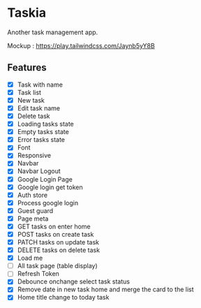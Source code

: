 # Taskia

Another task management app.

Mockup : https://play.tailwindcss.com/Jaynb5yY8B

## Features

- [x] Task with name
- [x] Task list
- [x] New task
- [x] Edit task name
- [x] Delete task
- [x] Loading tasks state
- [x] Empty tasks state
- [x] Error tasks state
- [x] Font
- [x] Responsive
- [x] Navbar
- [x] Navbar Logout
- [x] Google Login Page
- [x] Google login get token
- [x] Auth store
- [x] Process google login
- [x] Guest guard
- [x] Page meta
- [x] GET tasks on enter home
- [x] POST tasks on create task
- [x] PATCH tasks on update task
- [x] DELETE tasks on delete task
- [x] Load me
- [ ] All task page (table display)
- [ ] Refresh Token
- [x] Debounce onchange select task status
- [x] Remove date in new task home and merge the card to the list
- [x] Home title change to today task
